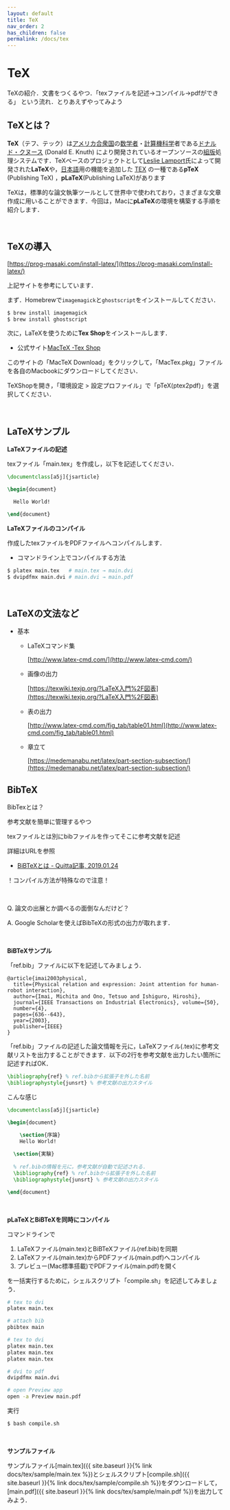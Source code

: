 ```yaml
---
layout: default
title: TeX
nav_order: 2
has_children: false
permalink: /docs/tex
---
```


# TeX

TeXの紹介．文書をつくるやつ．「texファイルを記述→コンパイル→pdfができる」 という流れ．とりあえずやってみよう
<br>


## TeXとは？

**TeX**（テフ、テック）は[アメリカ合衆国](https://ja.wikipedia.org/wiki/アメリカ合衆国)の[数学者](https://ja.wikipedia.org/wiki/数学者)・[計算機科学](https://ja.wikipedia.org/wiki/計算機科学)者である[ドナルド・クヌース](https://ja.wikipedia.org/wiki/ドナルド・クヌース) (Donald E. Knuth) により開発されているオープンソースの[組版](https://ja.wikipedia.org/wiki/組版)処理システムです．TeXベースのプロジェクトとして[Leslie Lamport](https://ja.wikipedia.org/wiki/レスリー・ランポート)氏によって開発された**LaTeX**や，[日本語](https://ja.wikipedia.org/wiki/日本語)用の機能を追加した [TEX](https://ja.wikipedia.org/wiki/TeX) の一種である**pTeX** (Publishing TeX) ，**pLaTeX**(Publishing LaTeX)があります

TeXは，標準的な論文執筆ツールとして世界中で使われており，さまざまな文章作成に用いることができます．今回は，Macに**pLaTeX**の環境を構築する手順を紹介します．

<br>



## TeXの導入

[https://prog-masaki.com/install-latex/](https://prog-masaki.com/install-latex/)

上記サイトを参考にしています．



まず．Homebrewで`imagemagick`と`ghostscript`をインストールしてください．

```bash
$ brew install imagemagick
$ brew install ghostscript
```



次に，LaTeXを使うために**Tex Shop**をインストールします．

- 公式サイト[MacTeX -Tex Shop](http://tug.org/mactex/)



このサイトの「MacTeX Download」をクリックして，「MacTex.pkg」ファイルを各自のMacbookにダウンロードしてください．



TeXShopを開き，「環境設定 > 設定プロファイル」で「pTeX(ptex2pdf)」を選択してください．



<br>



## LaTeXサンプル



**LaTeXファイルの記述**

texファイル「main.tex」を作成し，以下を記述してください．

```latex
\documentclass[a5j]{jsarticle}

\begin{document}

  Hello World!

\end{document}

```



**LaTeXファイルのコンパイル**



作成したtexファイルをPDFファイルへコンパイルします．

- コマンドライン上でコンパイルする方法

 ```bash
$ platex main.tex   # main.tex → main.dvi
$ dvipdfmx main.dvi # main.dvi → main.pdf
 ```

<br>



## LaTeXの文法など



- 基本

  - LaTeXコマンド集

    [http://www.latex-cmd.com/](http://www.latex-cmd.com/)

  - 画像の出力

    [https://texwiki.texjp.org/?LaTeX入門%2F図表](https://texwiki.texjp.org/?LaTeX入門%2F図表)

  - 表の出力

    [http://www.latex-cmd.com/fig_tab/table01.html](http://www.latex-cmd.com/fig_tab/table01.html)

  - 章立て

    [https://medemanabu.net/latex/part-section-subsection/](https://medemanabu.net/latex/part-section-subsection/)





## BibTeX



BibTexとは？

参考文献を簡単に管理するやつ

texファイルとは別にbibファイルを作ってそこに参考文献を記述



詳細はURLを参照

- [BiBTeXとは - Quitta記事, 2019.01.24](https://qiita.com/SUZUKI_Masaya/items/14f9727845e020f8e7e9)

！コンパイル方法が特殊なので注意！

<br>

Q. 論文の出展とか調べるの面倒なんだけど？

A. Google Scholarを使えばBibTeXの形式の出力が取れます．



<br>



**BiBTeXサンプル**

「ref.bib」ファイルに以下を記述してみましょう．

```
@article{imai2003physical,
  title={Physical relation and expression: Joint attention for human-robot interaction},
  author={Imai, Michita and Ono, Tetsuo and Ishiguro, Hiroshi},
  journal={IEEE Transactions on Industrial Electronics}, volume={50},
  number={4},
  pages={636--643},
  year={2003},
  publisher={IEEE}
}
```



「ref.bib」ファイルの記述した論文情報を元に，LaTeXファイル(.tex)に参考文献リストを出力することができます．以下の2行を参考文献を出力したい箇所に記述すればOK．

```latex
\bibliography{ref} % ref.bibから拡張子を外した名前
\bibliographystyle{junsrt} % 参考文献の出力スタイル
```



こんな感じ

```latex
\documentclass[a5j]{jsarticle}

\begin{document}

	\section{序論}
  	Hello World!
  	
  \section{実験}
  
  % ref.bibの情報を元に，参考文献が自動で記述される．
  \bibliography{ref} % ref.bibから拡張子を外した名前
  \bibliographystyle{junsrt} % 参考文献の出力スタイル

\end{document}
```

<br>



**pLaTeXとBiBTeXを同時にコンパイル**



コマンドラインで

1. LaTeXファイル(main.tex)とBiBTeXファイル(ref.bib)を同期
2. LaTeXファイル(main.tex)からPDFファイル(main.pdf)へコンパイル
3. プレビュー(Mac標準搭載)でPDFファイル(main.pdf)を開く

を一括実行するために，シェルスクリプト「compile.sh」を記述してみましょう．

```bash
# tex to dvi
platex main.tex

# attach bib
pbibtex main

# tex to dvi
platex main.tex
platex main.tex
platex main.tex

# dvi to pdf
dvipdfmx main.dvi

# open Preview app
open -a Preview main.pdf
```

実行

```bash
$ bash compile.sh
```

<br>


**サンプルファイル**

サンプルファイル[main.tex]({{ site.baseurl }}{% link docs/tex/sample/main.tex %})とシェルスクリプト[compile.sh]({{ site.baseurl }}{% link docs/tex/sample/compile.sh %})をダウンロードして，[main.pdf]({{ site.baseurl }}{% link docs/tex/sample/main.pdf %})を出力してみよう．


